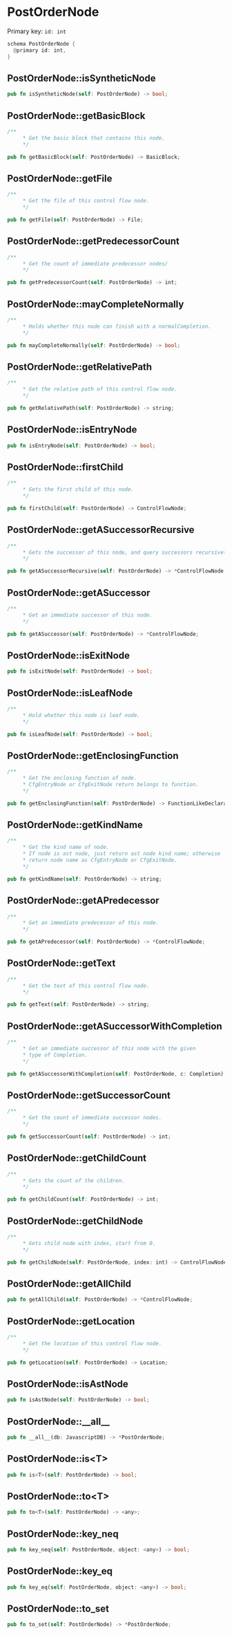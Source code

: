 # PostOrderNode

Primary key: `id: int`

```rust
schema PostOrderNode {
  @primary id: int,
}
```
## PostOrderNode::isSyntheticNode

```rust
pub fn isSyntheticNode(self: PostOrderNode) -> bool;
```
## PostOrderNode::getBasicBlock

```rust
/**
     * Get the basic block that contains this node.
     */
```
```rust
pub fn getBasicBlock(self: PostOrderNode) -> BasicBlock;
```
## PostOrderNode::getFile

```rust
/**
     * Get the file of this control flow node.
     */
```
```rust
pub fn getFile(self: PostOrderNode) -> File;
```
## PostOrderNode::getPredecessorCount

```rust
/**
     * Get the count of immediate predecessor nodes/
     */
```
```rust
pub fn getPredecessorCount(self: PostOrderNode) -> int;
```
## PostOrderNode::mayCompleteNormally

```rust
/**
     * Holds whether this node can finish with a normalCompletion.
     */
```
```rust
pub fn mayCompleteNormally(self: PostOrderNode) -> bool;
```
## PostOrderNode::getRelativePath

```rust
/**
     * Get the relative path of this control flow node.
     */
```
```rust
pub fn getRelativePath(self: PostOrderNode) -> string;
```
## PostOrderNode::isEntryNode

```rust
pub fn isEntryNode(self: PostOrderNode) -> bool;
```
## PostOrderNode::firstChild

```rust
/**
     * Gets the first child of this node.
     */
```
```rust
pub fn firstChild(self: PostOrderNode) -> ControlFlowNode;
```
## PostOrderNode::getASuccessorRecursive

```rust
/**
     * Gets the successor of this node, and query successors recursively
     */
```
```rust
pub fn getASuccessorRecursive(self: PostOrderNode) -> *ControlFlowNode;
```
## PostOrderNode::getASuccessor

```rust
/**
     * Get an immediate successor of this node.
     */
```
```rust
pub fn getASuccessor(self: PostOrderNode) -> *ControlFlowNode;
```
## PostOrderNode::isExitNode

```rust
pub fn isExitNode(self: PostOrderNode) -> bool;
```
## PostOrderNode::isLeafNode

```rust
/**
     * Hold whether this node is leaf node.
     */
```
```rust
pub fn isLeafNode(self: PostOrderNode) -> bool;
```
## PostOrderNode::getEnclosingFunction

```rust
/**
     * Get the enclosing function of node.
     * CfgEntryNode or CfgExitNode return belongs to function.
     */
```
```rust
pub fn getEnclosingFunction(self: PostOrderNode) -> FunctionLikeDeclaration;
```
## PostOrderNode::getKindName

```rust
/**
     * Get the kind name of node.
     * If node is ast node, just return ast node kind name; otherwise
     * return node name as CfgEntryNode or CfgExitNode.
     */
```
```rust
pub fn getKindName(self: PostOrderNode) -> string;
```
## PostOrderNode::getAPredecessor

```rust
/**
     * Get an immediate predecessor of this node.
     */
```
```rust
pub fn getAPredecessor(self: PostOrderNode) -> *ControlFlowNode;
```
## PostOrderNode::getText

```rust
/**
     * Get the text of this control flow node.
     */
```
```rust
pub fn getText(self: PostOrderNode) -> string;
```
## PostOrderNode::getASuccessorWithCompletion

```rust
/**
     * Get an immediate successor of this node with the given
     * type of Completion.
     */
```
```rust
pub fn getASuccessorWithCompletion(self: PostOrderNode, c: Completion) -> *ControlFlowNode;
```
## PostOrderNode::getSuccessorCount

```rust
/**
     * Get the count of immediate successor nodes.
     */
```
```rust
pub fn getSuccessorCount(self: PostOrderNode) -> int;
```
## PostOrderNode::getChildCount

```rust
/**
     * Gets the count of the children.
     */
```
```rust
pub fn getChildCount(self: PostOrderNode) -> int;
```
## PostOrderNode::getChildNode

```rust
/**
     * Gets child node with index, start from 0.
     */
```
```rust
pub fn getChildNode(self: PostOrderNode, index: int) -> ControlFlowNode;
```
## PostOrderNode::getAllChild

```rust
pub fn getAllChild(self: PostOrderNode) -> *ControlFlowNode;
```
## PostOrderNode::getLocation

```rust
/**
     * Get the location of this control flow node.
     */
```
```rust
pub fn getLocation(self: PostOrderNode) -> Location;
```
## PostOrderNode::isAstNode

```rust
pub fn isAstNode(self: PostOrderNode) -> bool;
```
## PostOrderNode::\_\_all\_\_

```rust
pub fn __all__(db: JavascriptDB) -> *PostOrderNode;
```
## PostOrderNode::is\<T\>

```rust
pub fn is<T>(self: PostOrderNode) -> bool;
```
## PostOrderNode::to\<T\>

```rust
pub fn to<T>(self: PostOrderNode) -> <any>;
```
## PostOrderNode::key\_neq

```rust
pub fn key_neq(self: PostOrderNode, object: <any>) -> bool;
```
## PostOrderNode::key\_eq

```rust
pub fn key_eq(self: PostOrderNode, object: <any>) -> bool;
```
## PostOrderNode::to\_set

```rust
pub fn to_set(self: PostOrderNode) -> *PostOrderNode;
```
